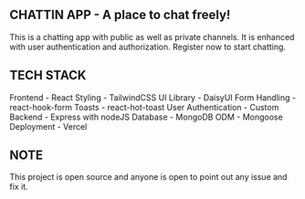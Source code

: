 CHATTIN APP - A place to chat freely!
-

This is a chatting app with public as well as private channels. It is enhanced with user authentication and authorization. Register now to start chatting.

TECH STACK
-
Frontend - React
Styling - TailwindCSS
UI Library - DaisyUI
Form Handling - react-hook-form
Toasts - react-hot-toast
User Authentication - Custom
Backend - Express with nodeJS
Database - MongoDB
ODM - Mongoose
Deployment - Vercel

NOTE
-
This project is open source and anyone is open to point out any issue and fix it. 
